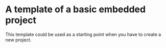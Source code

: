 # A template of a basic embedded project
This template could be used as a starting point when you have to create a new project. 
